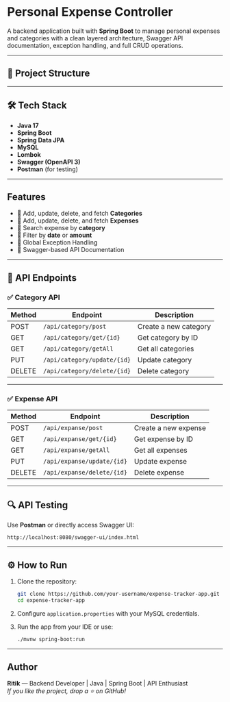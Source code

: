 #  Personal Expense Controller

A backend application built with **Spring Boot** to manage personal expenses and categories with a clean layered architecture, Swagger API documentation, exception handling, and full CRUD operations.

---

## 📁 Project Structure



---

## 🛠️ Tech Stack

- **Java 17**
- **Spring Boot**
- **Spring Data JPA**
- **MySQL**
- **Lombok**
- **Swagger (OpenAPI 3)**
- **Postman** (for testing)

---

##  Features

- 🔹 Add, update, delete, and fetch **Categories**
- 🔹 Add, update, delete, and fetch **Expenses**
- 🔹 Search expense by **category**
- 🔹 Filter by **date** or **amount**
- 🔹 Global Exception Handling
- 🔹 Swagger-based API Documentation

---

## 🔗 API Endpoints

### ✅ Category API

| Method | Endpoint                        | Description              |
|--------|----------------------------------|--------------------------|
| POST   | `/api/category/post`            | Create a new category    |
| GET    | `/api/category/get/{id}`        | Get category by ID       |
| GET    | `/api/category/getAll`          | Get all categories       |
| PUT    | `/api/category/update/{id}`     | Update category          |
| DELETE | `/api/category/delete/{id}`     | Delete category          |

---

### ✅ Expense API

| Method | Endpoint                         | Description               |
|--------|----------------------------------|---------------------------|
| POST   | `/api/expanse/post`             | Create a new expense      |
| GET    | `/api/expanse/get/{id}`         | Get expense by ID         |
| GET    | `/api/expanse/getAll`           | Get all expenses          |
| PUT    | `/api/expanse/update/{id}`      | Update expense            |
| DELETE | `/api/expanse/delete/{id}`      | Delete expense            |

---

## 🔍 API Testing

Use **Postman** or directly access Swagger UI:

```
http://localhost:8080/swagger-ui/index.html
```

---

## ⚙️ How to Run

1. Clone the repository:
   ```bash
   git clone https://github.com/your-username/expense-tracker-app.git
   cd expense-tracker-app
   ```

2. Configure `application.properties` with your MySQL credentials.

3. Run the app from your IDE or use:
   ```bash
   ./mvnw spring-boot:run
   ```

---

##  Author

**Ritik** — Backend Developer | Java | Spring Boot | API Enthusiast  
_If you like the project, drop a ⭐ on GitHub!_